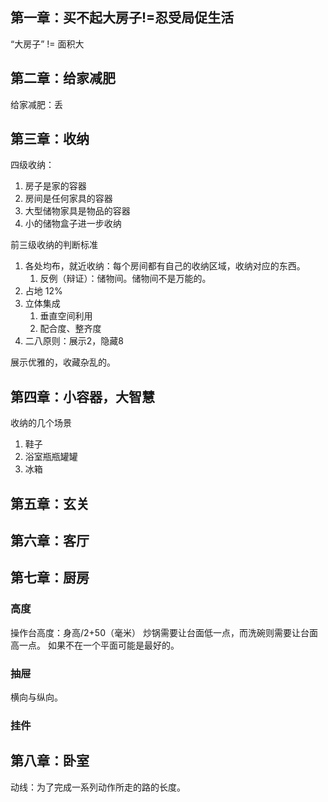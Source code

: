 
## 第一章：买不起大房子!=忍受局促生活
“大房子” != 面积大

## 第二章：给家减肥
给家减肥：丢

## 第三章：收纳

四级收纳：
1. 房子是家的容器
2. 房间是任何家具的容器
3. 大型储物家具是物品的容器
4. 小的储物盒子进一步收纳

前三级收纳的判断标准
1. 各处均布，就近收纳：每个房间都有自己的收纳区域，收纳对应的东西。
   1. 反例（辩证）：储物间。储物间不是万能的。
2. 占地 12%
3. 立体集成
   1. 垂直空间利用
   2. 配合度、整齐度
4. 二八原则：展示2，隐藏8

展示优雅的，收藏杂乱的。

## 第四章：小容器，大智慧

收纳的几个场景
1. 鞋子
2. 浴室瓶瓶罐罐
3. 冰箱

## 第五章：玄关
## 第六章：客厅
## 第七章：厨房

### 高度
操作台高度：身高/2+50（毫米）
炒锅需要让台面低一点，而洗碗则需要让台面高一点。
如果不在一个平面可能是最好的。

### 抽屉
横向与纵向。

### 挂件

## 第八章：卧室

动线：为了完成一系列动作所走的路的长度。
